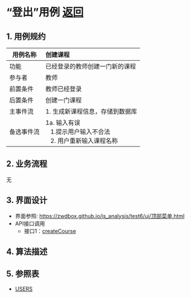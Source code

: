# “登出”用例 [返回](../README.md)

## 1. 用例规约

|用例名称|创建课程|
|-------|:-------------|
|功能| 已经登录的教师创建一门新的课程 |
|参与者| 教师 |
|前置条件| 教师已经登录 |
|后置条件| 创建一门课程 |
|主事件流| 1. 生成新课程信息，存储到数据库 |
|备选事件流|1a. 输入有误 <br/>&nbsp;&nbsp; 1.提示用户输入不合法 <br/> &nbsp;&nbsp; 2. 用户重新输入课程名称|

## 2. 业务流程
无

## 3. 界面设计
- 界面参照: https://zwdbox.github.io/is_analysis/test6/ui/顶部菜单.html
- API接口调用
    - 接口1：[createCourse](../接口/createCourse.md)

## 4. 算法描述
    
## 5. 参照表

- [USERS](../数据库设计.md/#COURSE)

